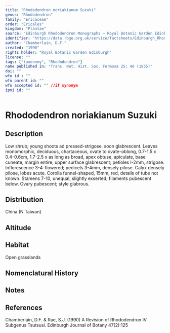 ```yaml
---
title: "Rhododendron noriakianum Suzuki"
genus: "Rhododendron"
family: "Ericaceae"
order: "Ericales"
kingdom: "Plantae"
source: "Edinburgh Rhododendron Monographs – Royal Botanic Garden Edinburgh"
identifier: "https://data.rbge.org.uk/service/factsheets/Edinburgh_Rhododendron_Monographs.xhtml"
author: "Chamberlain, D.F."
created: "1990"
rights holder: "Royal Botanic Garden Edinburgh"
license: ""
tags: ["taxonomy", "Rhododendron"]
name published in: "Trans. Nat. Hist. Soc. Formosa 25: 40 (1935)"
doi: ""
wfo id : ""
wfo parent id: ""
wfo accepted id: "" //if synonym                      
ipni id: ""
---
```


                       

# Rhododendron noriakianum Suzuki

## Description
Low shrub; young shoots ad pressed-strigose, soon glabrescent. Leaves monomorphic, deciduous, chartaceous, ovate to ovate-oblong, 0.7-1.5 x 0.4-0.6cm, 1.7-2.5 x as long as broad, apex obtuse, apiculate, base cuneate, margin entire, upper surface glabrescent; petioles l-2mm, strigose. Inflorescence 3-4-flowered; pedicels 3-4mm, densely pilose. Calyx densely pilose, lobes acute. Corolla funnel-shaped, 15mm, red, details of tube not known. Stamens 7-10, unequal, slightly exserted; filaments pubescent below. Ovary pubescent; style glabrous.

## Distribution
China (N Taiwan)

## Altitude


## Habitat
Open grasslands

## Nomenclatural History

                       
## Notes


## References

Chamberlain, D.F. & Rae, S.J. (1990) A Revision of Rhododendron IV Subgenus Tsutsusi. Edinburgh Journal of Botany 47(2):125

